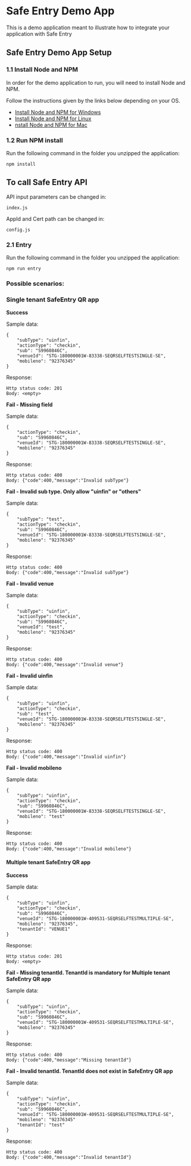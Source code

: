 # Safe Entry Demo App

This is a demo application meant to illustrate how to integrate your application with Safe Entry

## Safe Entry Demo App Setup

### 1.1 Install Node and NPM

In order for the demo application to run, you will need to install Node and NPM.

Follow the instructions given by the links below depending on your OS.

- [Install Node and NPM for Windows](http://blog.teamtreehouse.com/install-node-js-npm-windows)
- [Install Node and NPM for Linux](http://blog.teamtreehouse.com/install-node-js-npm-linux)
- [nstall Node and NPM for Mac](http://blog.teamtreehouse.com/install-node-js-npm-mac)


### 1.2 Run NPM install

Run the following command in the folder you unzipped the application:
```
npm install
```

## To call Safe Entry API

API input parameters can be changed in:
```
index.js
```

AppId and Cert path can be changed in:
```
config.js
```


### 2.1 Entry

Run the following command in the folder you unzipped the application:
```
npm run entry
```

### Possible scenarios:

### Single tenant SafeEntry QR app

**Success**

Sample data:
```
{
    "subType": "uinfin",
    "actionType": "checkin",
    "sub": "S9960846C",
    "venueId": "STG-180000001W-83338-SEQRSELFTESTSINGLE-SE",
    "mobileno": "92376345"
}
```

Response:
```
Http status code: 201
Body: <empty>
```

**Fail - Missing field**

Sample data:
```
{
    "actionType": "checkin",
    "sub": "S9960846C",
    "venueId": "STG-180000001W-83338-SEQRSELFTESTSINGLE-SE",
    "mobileno": "92376345"
}
```

Response:
```
Http status code: 400
Body: {"code":400,"message":"Invalid subType"}
```


**Fail - Invalid sub type. Only allow "uinfin" or "others"**

Sample data:
```
{
    "subType": "test",
    "actionType": "checkin",
    "sub": "S9960846C",
    "venueId": "STG-180000001W-83338-SEQRSELFTESTSINGLE-SE",
    "mobileno": "92376345"
}
```

Response:
```
Http status code: 400
Body: {"code":400,"message":"Invalid subType"}
```


**Fail - Invalid venue**

Sample data:
```
{
    "subType": "uinfin",
    "actionType": "checkin",
    "sub": "S9960846C",
    "venueId": "test",
    "mobileno": "92376345"
}
```

Response:
```
Http status code: 400
Body: {"code":400,"message":"Invalid venue"}
```


**Fail - Invalid uinfin**

Sample data:
```
{
    "subType": "uinfin",
    "actionType": "checkin",
    "sub": "test",
    "venueId": "STG-180000001W-83338-SEQRSELFTESTSINGLE-SE",
    "mobileno": "92376345"
}
```

Response:
```
Http status code: 400
Body: {"code":400,"message":"Invalid uinfin"}
```


**Fail - Invalid mobileno**

Sample data:
```
{
    "subType": "uinfin",
    "actionType": "checkin",
    "sub": "S9960846C",
    "venueId": "STG-180000001W-83338-SEQRSELFTESTSINGLE-SE",
    "mobileno": "test"
}
```

Response:
```
Http status code: 400
Body: {"code":400,"message":"Invalid mobileno"}
```

#### Multiple tenant SafeEntry QR app

**Success**

Sample data:
```
{
    "subType": "uinfin",
    "actionType": "checkin",
    "sub": "S9960846C",
    "venueId": "STG-180000001W-409531-SEQRSELFTESTMULTIPLE-SE",
    "mobileno": "92376345",
    "tenantId": "VENUE1"
}
```

Response:
```
Http status code: 201
Body: <empty>
```


**Fail - Missing tenantId. TenantId is mandatory for Multiple tenant SafeEntry QR app**

Sample data:
```
{
    "subType": "uinfin",
    "actionType": "checkin",
    "sub": "S9960846C",
    "venueId": "STG-180000001W-409531-SEQRSELFTESTMULTIPLE-SE",
    "mobileno": "92376345"
}
```

Response:
```
Http status code: 400
Body: {"code":400,"message":"Missing tenantId"}
```

**Fail - Invalid tenantId. TenantId does not exist in SafeEntry QR app**

Sample data:
```
{
    "subType": "uinfin",
    "actionType": "checkin",
    "sub": "S9960846C",
    "venueId": "STG-180000001W-409531-SEQRSELFTESTMULTIPLE-SE",
    "mobileno": "92376345"
    "tenantId": "test"
}
```

Response:
```
Http status code: 400
Body: {"code":400,"message":"Invalid tenantId"}
```